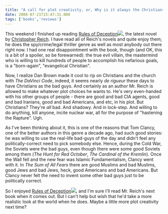```yaml
---
title: "A call for plot creativity, or, Why is it always the Christians?"
date: 2008-07-21T15:47:31.000
tags: ['books','reviews']
---
```


This weekend I finished up reading [Rules of Deception](http://www.amazon.com/gp/product/0385524064?ie=UTF8&tag=scifirev-20&linkCode=as2&camp=1789&creative=9325&creativeASIN=0385524064)![](http://www.assoc-amazon.com/e/ir?t=scifirev-20&l=as2&o=1&a=0385524064), the latest novel by [Christopher Reich](http://www.christopherreich.com). I have read all of Reich's novels and quite enjoy them; he does the spy/crime/legal thriller genre as well as most anybody out there right now. I had one real disappointment with the book, though (and OK, this is a bit of a spoiler, so be forewarned): the true evil villain, the mastermind who is willing to kill hundreds of people to accomplish his nefarious goals, is a "born-again", "evangelical Christian".

Now, I realize Dan Brown made it cool to rip on Christians and the church with _The DaVinci Code_, indeed, it seems nearly _de rigueur_ these days to have Christians as the bad guys. And certainly as an author Mr. Reich is allowed to make whatever plot choices he wants to. He's very even-handed with his other groups of people - there are good and bad CIA agents, good and bad Iranians, good and bad Americans, and etc, in his plot. But Christians? They're _all_ bad. And shadowy. And in lock-step. And willing to do anything, kill anyone, incite nuclear war, all for the purpose of "hastening the Rapture". Ugh.

As I've been thinking about it, this is one of the reasons that Tom Clancy, one of the better authors in this genre a decade ago, had such good stories: he was willing to use the real-life bad-guys of the day and didn't feel any politically-correct need to pick somebody else. Hence, during the Cold War, the Soviets were the bad guys, even though there were some good Soviets among them (_The Hunt for Red October_, _The Cardinal of the Kremlin_). Once the Wall fell and the new fear was Islamic Fundamentalism, Clancy went with it. In _The Sum of All Fears_ there are good Muslims and bad Muslims, good Jews and bad Jews, heck, good Americans and bad Americans. But Clancy never felt the need to invent some other bad guys just to be politically correct.

So I enjoyed [Rules of Deception](http://www.amazon.com/gp/product/0385524064?ie=UTF8&tag=scifirev-20&linkCode=as2&camp=1789&creative=9325&creativeASIN=0385524064)![](http://www.assoc-amazon.com/e/ir?t=scifirev-20&l=as2&o=1&a=0385524064), and I'm sure I'll read Mr. Reich's next book when it comes out. But I can't help but wish that he'd take a more realistic look at the world when he does. Maybe a little more plot creativity next time?
